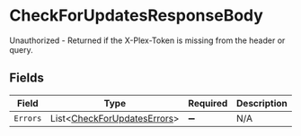 # CheckForUpdatesResponseBody

Unauthorized - Returned if the X-Plex-Token is missing from the header or query.


## Fields

| Field                                                                         | Type                                                                          | Required                                                                      | Description                                                                   |
| ----------------------------------------------------------------------------- | ----------------------------------------------------------------------------- | ----------------------------------------------------------------------------- | ----------------------------------------------------------------------------- |
| `Errors`                                                                      | List<[CheckForUpdatesErrors](../../Models/Requests/CheckForUpdatesErrors.md)> | :heavy_minus_sign:                                                            | N/A                                                                           |